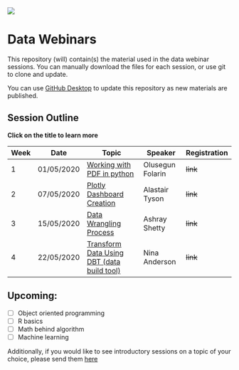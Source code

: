 <a href="https://git.generalassemb.ly/Ashray/Data-Webinars/blob/master/images/whitehat.png">
  <img src="https://git.generalassemb.ly/Ashray/Data-Webinars/blob/master/images/whitehat.png?raw=true" />
</a>

# Data Webinars

This repository (will) contain(s) the material used in the data webinar sessions. You can manually download the files for each session, or use git to clone and update.

You can use [GitHub Desktop](https://desktop.github.com/) to update this repository as new materials are published. 

## Session Outline
**Click on the title to learn more**

| Week | Date       | Topic                      | Speaker          | Registration                                                                                                                                    |
| ---- | ---------- | -------------------------- | ---------------- | ----------------------------------------------------------------------------------------------------------------------------------------------- |
| 1    | 01/05/2020 | [Working with PDF in python](https://git.generalassemb.ly/Ashray/Data-Webinars/tree/master/Working%20with%20PDF%20in%20python) | Olusegun Folarin | ~~link~~ |
| 2    | 07/05/2020 | [Plotly Dashboard Creation](https://git.generalassemb.ly/Ashray/Data-Webinars/tree/master/Plotly%20Dashboard%20Creation)  | Alastair Tyson   | ~~link~~ |
| 3    | 15/05/2020 | [Data Wrangling Process](https://git.generalassemb.ly/Ashray/Data-Webinars/tree/master/Data%20Wrangling%20Process)     | Ashray Shetty    | ~~link~~  |
| 4    | 22/05/2020 | [Transform Data Using DBT (data build tool)](https://git.generalassemb.ly/Ashray/Data-Webinars/tree/master/Transform%20Data%20Using%20DBT)   | Nina Anderson    | ~~link~~  |

 
 ## Upcoming:
 
 - [ ] Object oriented programming
 - [ ] R basics
 - [ ] Math behind algorithm
 - [ ] Machine learning
 
 Additionally, if you would like to see introductory sessions on a topic of your choice, please send them [here](https://docs.google.com/forms/d/e/1FAIpQLSdK74_yey3Vej00i75eQJ-MPoroEBKGMkujbFdNNhs3xQO7CQ/viewform?usp=sf_link)
